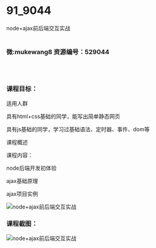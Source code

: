 # 91_9044
node+ajax前后端交互实战
<br/></br>
<h3>微:mukewang8 资源编号：529044</h3>
<br/></br>
<h3>课程目标：</h3>
<p>适用人群</p>
<p>具有html+css基础的同学，能写出简单静态网页</p>
<p>具有js基础的同学，学习过基础语法、定时器、事件、dom等</p>
<p>课程概述</p>
<p>课程内容：</p>
<p>node后端开发初体验</p>
<p><a title="查看与 ajax 相关的文章" target="_blank">ajax</a>基础原理</p>
<p><a title="查看与 ajax 相关的文章" target="_blank">ajax</a>项目实例</p>
<p><img src="https://www.ko996.com/wp-content/uploads/img/2019/11/356-85-300x167.jpg" alt="node+ajax前后端交互实战"></p>
<h3>课程截图：</h3>
<p><img src="https://www.ko996.com/wp-content/uploads/img/2019/11/11111-35.jpg" alt="node+ajax前后端交互实战"></p>
